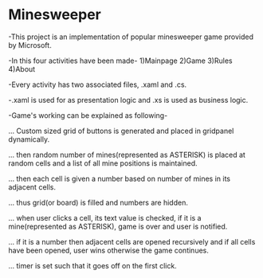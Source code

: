 Minesweeper
===========
-This project is an implementation of popular minesweeper game provided by Microsoft.

-In this four activities have been made-
 1)Mainpage
 2)Game
 3)Rules
 4)About
 
-Every activity has two associated files, .xaml and .cs.

-.xaml is used for as presentation logic and .xs is used as business logic.

-Game's working can be explained as following-

... Custom sized grid of buttons is generated and placed in gridpanel dynamically.

... then random number of mines(represented as ASTERISK) is placed at random cells and a list of all mine positions is maintained.

... then each cell is given a number based on number of mines in its adjacent cells.

... thus grid(or board) is filled and numbers are hidden.

... when user clicks a cell, its text value is checked, if it is a mine(represented as ASTERISK), game is over and user is notified.

... if it is a number then adjacent cells are opened recursively and if all cells have been opened, user wins otherwise the game continues.

... timer is set such that it goes off on the first click.
